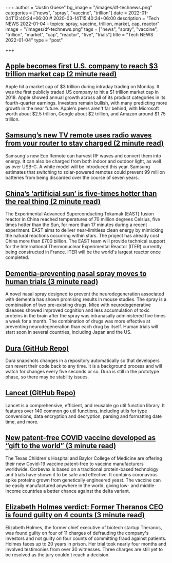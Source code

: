 +++
author = "Justin Guese"
bg_image = "/images/df-technews.png"
categories = ["news", "spray", "vaccine", "trillion"]
date = 2022-01-04T12:40:24+06:00 # 2020-03-14T15:40:24+06:00
description = "Tech NEWS 2022-01-04 - topics: spray, vaccine, trillion, market, cap, reactor"
image = "/images/df-technews.png"
tags = ["news", "spray", "vaccine", "trillion", "market", "cap", "reactor", "five", "trials"]
title = "Tech NEWS 2022-01-04"
type = "post"

+++

## [Apple becomes first U.S. company to reach $3 trillion market cap (2 minute read)](https://www.cnbc.com/2022/01/03/apple-becomes-first-us-company-to-reach-3-trillion-market-cap.html)

Apple hit a market cap of $3 trillion during intraday trading on Monday. It was the first publicly traded US company to hit a $1 trillion market cap in 2018. Apple showed annual growth across all of its product categories in its fourth-quarter earnings. Investors remain bullish, with many predicting more growth in the near future. Apple's peers aren't far behind, with Microsoft worth about $2.5 trillion, Google about $2 trillion, and Amazon around $1.75 trillion.

## [Samsung’s new TV remote uses radio waves from your router to stay charged (2 minute read)](https://www.theverge.com/2022/1/2/22860390/samsung-eco-remote-2022-solar-rf-harvesting-charging/1/0100017e24c838e6-51710beb-88cf-4661-bca5-acaf0c19e568-000000/gy-SDd7huTalx85treIO2VejMSj6nRQt0jdyACZWWDs=230)

Samsung's new Eco Remote can harvest RF waves and convert them into energy. It can also be charged from both indoor and outdoor light, as well as over USB-C. A white model will be introduced this year. Samsung estimates that switching to solar-powered remotes could prevent 99 million batteries from being discarded over the course of seven years.

## [China’s ‘artificial sun’ is five-times hotter than the real thing (2 minute read)](https://www.independent.co.uk/life-style/gadgets-and-tech/china-artificial-sun-nuclear-fusion-renewable-b1985795.html)

The Experimental Advanced Superconducting Tokamak (EAST) fusion reactor in China reached temperatures of 70 million degrees Celsius, five times hotter than the Sun, for more than 17 minutes during a recent experiment. EAST aims to deliver near-limitless clean energy by mimicking the natural reactions occurring within stars. The project has already cost China more than £700 billion. The EAST team will provide technical support for the International Thermonuclear Experimental Reactor (ITER) currently being constructed in France. ITER will be the world's largest reactor once completed.

## [Dementia-preventing nasal spray moves to human trials (3 minute read)](https://newatlas.com/science/dementia-nasal-spray-rifampicin-resveratrol-human-trials/)

A novel nasal spray designed to prevent the neurodegeneration associated with dementia has shown promising results in mouse studies. The spray is a combination of two pre-existing drugs. Mice with neurodegenerative diseases showed improved cognition and less accumulation of toxic proteins in the brain after the spray was intranasally administered five times a week for a month. The combination of drugs was more effective at preventing neurodegeneration than each drug by itself. Human trials will start soon in several countries, including Japan and the US.

## [Dura (GitHub Repo)](https://github.com/tkellogg/dura)

Dura snapshots changes in a repository automatically so that developers can revert their code back to any time. It is a background process and will watch for changes every five seconds or so. Dura is still in the prototype phase, so there may be stability issues.

## [Lancet (GitHub Repo)](https://github.com/duke-git/lancet)

Lancet is a comprehensive, efficient, and reusable go util function library. It features over 140 common go util functions, including utils for type conversions, data encryption and decryption, parsing and formatting date time, and more.

## [New patent-free COVID vaccine developed as “gift to the world” (3 minute read)](https://newatlas.com/health-wellbeing/patent-free-coronavirus-vaccine-protein-subunit/)

The Texas Children's Hospital and Baylor College of Medicine are offering their new Covid-19 vaccine patent-free to vaccine manufacturers worldwide. Corbevax is based on a traditional protein-based technology and trials have shown it to be safe and effective. It contains coronavirus spike proteins grown from genetically engineered yeast. The vaccine can be easily manufactured anywhere in the world, giving low- and middle-income countries a better chance against the delta variant.

## [Elizabeth Holmes verdict: Former Theranos CEO is found guilty on 4 counts (3 minute read)](https://www.npr.org/2022/01/03/1063973490/elizabeth-holmes-trial-verdict-guilty-theranos)

Elizabeth Holmes, the former chief executive of biotech startup Theranos, was found guilty on four of 11 charges of defrauding the company's investors and not guilty on four counts of committing fraud against patients. Holmes faces up to 20 years in prison. Her trial took nearly four months and involved testimonies from over 30 witnesses. Three charges are still yet to be resolved as the jury couldn't reach a decision.

